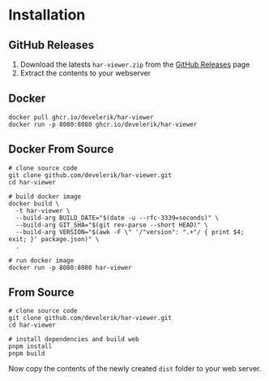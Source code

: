 # Installation

## GitHub Releases

1. Download the latests `har-viewer.zip` from the [GitHub Releases](https://github.com/develerik/har-viewer/releases) page
2. Extract the contents to your webserver

## Docker

```shell
docker pull ghcr.io/develerik/har-viewer
docker run -p 8080:8080 ghcr.io/develerik/har-viewer
```

## Docker From Source

```shell
# clone source code
git clone github.com/develerik/har-viewer.git
cd har-viewer

# build docker image
docker build \
  -t har-viewer \
  --build-arg BUILD_DATE="$(date -u --rfc-3339=seconds)" \
  --build-arg GIT_SHA="$(git rev-parse --short HEAD)" \
  --build-arg VERSION="$(awk -F \" '/"version": ".+"/ { print $4; exit; }' package.json)" \
  .

# run docker image
docker run -p 8080:8080 har-viewer
```

## From Source

```shell
# clone source code
git clone github.com/develerik/har-viewer.git
cd har-viewer

# install dependencies and build web
pnpm install
pnpm build
```

Now copy the contents of the newly created `dist` folder to your web server.
